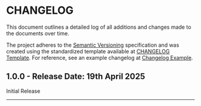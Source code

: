 # CHANGELOG

This document outlines a detailed log of all additions and changes made to the documents over time.

The project adheres to the [Semantic Versioning][SEMVER] specification and was created using the standardized template available at [CHANGELOG Template][ChangelogTemplate]. For reference, see an example changelog at [Changelog Example][ChangelogExample].

## 1.0.0 - Release Date: 19th April 2025

Initial Release

---

[ChangelogTemplate]:https://github.com/DigiXess/repo-templates/templates/CHANGELOG/CHANGELOG-Template.md "Code Changelog Template"  
[ChangelogExample]: https://github.com/DigiXess/repo-templates/templates/CHANGELOG/EXAMPLE.md "Example of a Changelog"
[SEMVER]: https://semver.org/spec/v2.0.0.html "Semantic Versioning"
